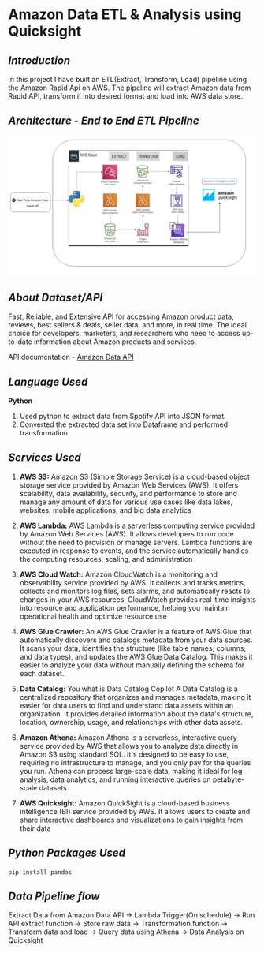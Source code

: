 # Amazon Data ETL & Analysis using Quicksight

## _Introduction_
In this project I have built an ETL(Extract, Transform, Load) pipeline using the Amazon Rapid Api on AWS.
The pipeline will extract Amazon data from Rapid API, transform it into desired format and load into AWS data store.

## _Architecture - End to End ETL Pipeline_
![Architecture Diagram](https://github.com/ChiranjeeviLakkakula/Amazon-Products-ETL-and-Analysis-project/blob/main/AmazonRealTimeData.jpg)

## _About Dataset/API_
Fast, Reliable, and Extensive API for accessing Amazon product data, reviews, best sellers & deals, seller data, and more, in real time. The ideal choice for developers, marketers, and researchers who need to access up-to-date information about Amazon products and services.

API documentation - [Amazon Data API](https://rapidapi.com/letscrape-6bRBa3QguO5/api/real-time-amazon-data)

## _Language Used_

**Python** 
1. Used python to extract data from Spotify API into JSON format.
2. Converted the extracted data set into Dataframe and performed transformation

## _Services Used_

1. **AWS S3:** Amazon S3 (Simple Storage Service) is a cloud-based object storage service provided by Amazon Web Services (AWS). It offers scalability, data availability, security, and performance to store and manage any amount of data for various use cases like data lakes, websites, mobile applications, and big data analytics

2. **AWS Lambda:** AWS Lambda is a serverless computing service provided by Amazon Web Services (AWS). It allows developers to run code without the need to provision or manage servers. Lambda functions are executed in response to events, and the service automatically handles the computing resources, scaling, and administration

3. **AWS Cloud Watch:** Amazon CloudWatch is a monitoring and observability service provided by AWS. It collects and tracks metrics, collects and monitors log files, sets alarms, and automatically reacts to changes in your AWS resources. CloudWatch provides real-time insights into resource and application performance, helping you maintain operational health and optimize resource use

4. **AWS Glue Crawler:** An AWS Glue Crawler is a feature of AWS Glue that automatically discovers and catalogs metadata from your data sources. It scans your data, identifies the structure (like table names, columns, and data types), and updates the AWS Glue Data Catalog. This makes it easier to analyze your data without manually defining the schema for each dataset.

5. **Data Catalog:** You what is Data Catalog Copilot A Data Catalog is a centralized repository that organizes and manages metadata, making it easier for data users to find and understand data assets within an organization. It provides detailed information about the data's structure, location, ownership, usage, and relationships with other data assets.

6. **Amazon Athena:** Amazon Athena is a serverless, interactive query service provided by AWS that allows you to analyze data directly in Amazon S3 using standard SQL. It's designed to be easy to use, requiring no infrastructure to manage, and you only pay for the queries you run. Athena can process large-scale data, making it ideal for log analysis, data analytics, and running interactive queries on petabyte-scale datasets.

7. **AWS Quicksight:** Amazon QuickSight is a cloud-based business intelligence (BI) service provided by AWS. It allows users to create and share interactive dashboards and visualizations to gain insights from their data

## _Python Packages Used_
````
pip install pandas
````
## _Data Pipeline flow_

Extract Data from Amazon Data API -> Lambda Trigger(On schedule) -> Run API extract function -> Store raw data -> Transformation function -> Transform data and load -> Query data using Athena -> Data Analysis on Quicksight 
